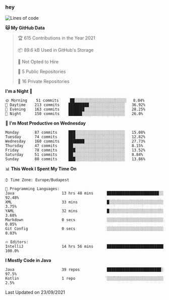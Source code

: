 ### hey

<!--START_SECTION:waka-->
![Lines of code](https://img.shields.io/badge/From%20Hello%20World%20I%27ve%20Written-73843%20lines%20of%20code-blue)

**🐱 My GitHub Data** 

> 🏆 615 Contributions in the Year 2021
 > 
> 📦 89.6 kB Used in GitHub's Storage 
 > 
> 🚫 Not Opted to Hire
 > 
> 📜 5 Public Repositories 
 > 
> 🔑 16 Private Repositories  
 > 
**I'm a Night 🦉** 

```text
🌞 Morning    51 commits     ██░░░░░░░░░░░░░░░░░░░░░░░   8.84% 
🌆 Daytime    213 commits    █████████░░░░░░░░░░░░░░░░   36.92% 
🌃 Evening    163 commits    ███████░░░░░░░░░░░░░░░░░░   28.25% 
🌙 Night      150 commits    ██████░░░░░░░░░░░░░░░░░░░   26.0%

```
📅 **I'm Most Productive on Wednesday** 

```text
Monday       87 commits     ███░░░░░░░░░░░░░░░░░░░░░░   15.08% 
Tuesday      74 commits     ███░░░░░░░░░░░░░░░░░░░░░░   12.82% 
Wednesday    160 commits    ███████░░░░░░░░░░░░░░░░░░   27.73% 
Thursday     47 commits     ██░░░░░░░░░░░░░░░░░░░░░░░   8.15% 
Friday       78 commits     ███░░░░░░░░░░░░░░░░░░░░░░   13.52% 
Saturday     51 commits     ██░░░░░░░░░░░░░░░░░░░░░░░   8.84% 
Sunday       80 commits     ███░░░░░░░░░░░░░░░░░░░░░░   13.86%

```


📊 **This Week I Spent My Time On** 

```text
⌚︎ Time Zone: Europe/Budapest

💬 Programming Languages: 
Java                     13 hrs 48 mins      ███████████████████████░░   92.48% 
XML                      33 mins             █░░░░░░░░░░░░░░░░░░░░░░░░   3.75% 
YAML                     32 mins             █░░░░░░░░░░░░░░░░░░░░░░░░   3.68% 
Markdown                 0 secs              ░░░░░░░░░░░░░░░░░░░░░░░░░   0.05% 
Git Config               0 secs              ░░░░░░░░░░░░░░░░░░░░░░░░░   0.03%

🔥 Editors: 
IntelliJ                 14 hrs 56 mins      █████████████████████████   100.0%

```

**I Mostly Code in Java** 

```text
Java                     39 repos            ████████████████████████░   97.5% 
Kotlin                   1 repo              ░░░░░░░░░░░░░░░░░░░░░░░░░   2.5%

```



 Last Updated on 23/09/2021
<!--END_SECTION:waka-->
